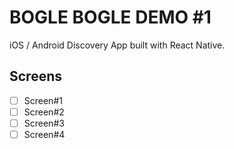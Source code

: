 # BOGLE BOGLE DEMO #1

iOS / Android Discovery App built with React Native.

## Screens

- [ ] Screen#1
- [ ] Screen#2
- [ ] Screen#3
- [ ] Screen#4
